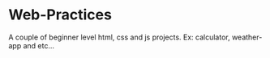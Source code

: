 # Web-Practices
A couple of beginner level html, css and js projects. Ex: calculator, weather-app and etc...
